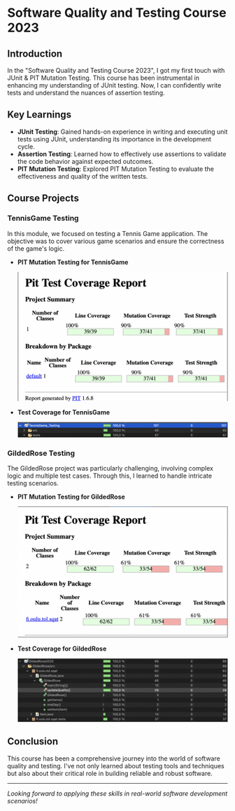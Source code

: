 # Software Quality and Testing Course 2023

## Introduction
In the "Software Quality and Testing Course 2023", I got my first touch with JUnit & PIT Mutation Testing. This course has been instrumental in enhancing my understanding of JUnit testing. Now, I can confidently write tests and understand the nuances of assertion testing.

## Key Learnings
- **JUnit Testing**: Gained hands-on experience in writing and executing unit tests using JUnit, understanding its importance in the development cycle.
- **Assertion Testing**: Learned how to effectively use assertions to validate the code behavior against expected outcomes.
- **PIT Mutation Testing**: Explored PIT Mutation Testing to evaluate the effectiveness and quality of the written tests.

## Course Projects

### TennisGame Testing
In this module, we focused on testing a Tennis Game application. The objective was to cover various game scenarios and ensure the correctness of the game's logic.

- **PIT Mutation Testing for TennisGame**
  
  ![TennisGame PIT](PIT_Mutation_testing_TennisGame.png)

- **Test Coverage for TennisGame**
  
  ![TennisGame Coverage](TennisGame_Coverage.png)

### GildedRose Testing 
The GildedRose project was particularly challenging, involving complex logic and multiple test cases. Through this, I learned to handle intricate testing scenarios.

- **PIT Mutation Testing for GildedRose**
  
  ![GildedRose PIT](PIT_Mutation_testing_GildedRose.png)

- **Test Coverage for GildedRose**
  
  ![GildedRose Coverage](GildedRose_Coverage.png)

## Conclusion
This course has been a comprehensive journey into the world of software quality and testing. I've not only learned about testing tools and techniques but also about their critical role in building reliable and robust software.

---

*Looking forward to applying these skills in real-world software development scenarios!*
